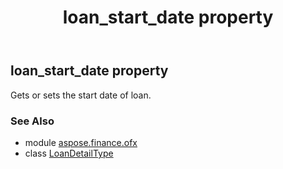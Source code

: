 ﻿---
title: loan_start_date property
second_title: Aspose.Finance for Python via .NET API References
description: 
type: docs
weight: 90
url: /python-net/aspose.finance.ofx/loandetailtype/loan_start_date/
is_root: false
---

## loan_start_date property


Gets or sets the start date of loan.

### See Also
* module [aspose.finance.ofx](../../)
* class [LoanDetailType](/finance/python-net/aspose.finance.ofx/loandetailtype)
